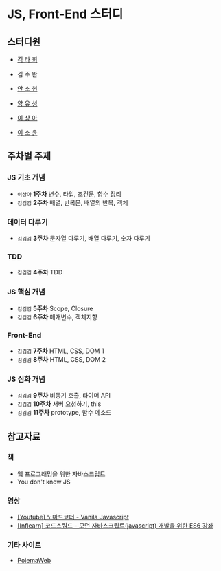 # JS, Front-End 스터디

## 스터디원

* [김 라 희](https://github.com/rahee-sak)

* 김 주 완

* [안 소 현](https://github.com/sohyeonAn)

* [양 유 성](https://github.com/devFallingstar)

* [이 상 아](https://github.com/snaag)

* [이 소 윤](https://github.com/acornim)



## 주차별 주제

### JS 기초 개념

* `이상아` **1주차** 변수, 타입, 조건문, 함수 [정리](./LectureNote/week1/note.md)
* `김김김` **2주차** 배열, 반복문, 배열의 반복, 객체

### 데이터 다루기

* `김김김` **3주차** 문자열 다루기, 배열 다루기, 숫자 다루기

### TDD

* `김김김` **4주차** TDD

### JS 핵심 개념

* `김김김` **5주차** Scope, Closure
* `김김김` **6주차** 매개변수, 객체지향

### Front-End

* `김김김` **7주차** HTML, CSS, DOM 1
* `김김김` **8주차** HTML, CSS, DOM 2

### JS 심화 개념

* `김김김` **9주차** 비동기 호출, 타이머 API
* `김김김` **10주차** 서버 요청하기, this
* `김김김` **11주차** prototype, 함수 메소드



## 참고자료

### 책

* 웹 프로그래밍을 위한 자바스크립트 
* You don't know JS

### 영상

* [[Youtube] 노마드코더 - Vanila Javascript](https://www.youtube.com/playlist?list=PLLUCyU7SBaR7tOMe-ySJ5Uu1UlEBznxTr)
* [[Inflearn] 코드스쿼드 - 모던 자바스크립트(javascript) 개발을 위한 ES6 강좌]([https://www.inflearn.com/course/es6-%EA%B0%95%EC%A2%8C-%EC%9E%90%EB%B0%94%EC%8A%A4%ED%81%AC%EB%A6%BD%ED%8A%B8/dashboard](https://www.inflearn.com/course/es6-강좌-자바스크립트/dashboard))

### 기타 사이트

* [PoiemaWeb](https://poiemaweb.com/)